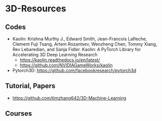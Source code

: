 # 3D-Resources

## Codes
- Kaolin: Krishna Murthy J., Edward Smith, Jean-Francois Lafleche, Clement Fuji Tsang, Artem Rozantsev, Wenzheng Chen, Tommy Xiang, Rev Lebaredian, and Sanja Fidler. Kaolin: A PyTorch Library for Accelerating 3D Deep Learning Research
	- https://kaolin.readthedocs.io/en/latest/
	- https://github.com/NVIDIAGameWorks/kaolin
- Pytorch3D: https://github.com/facebookresearch/pytorch3d

## Tutorial, Papers
- https://github.com/timzhang642/3D-Machine-Learning

## Courses
